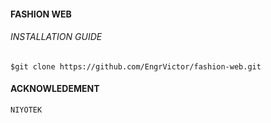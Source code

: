 #### FASHION WEB

###### INSTALLATION GUIDE

```
$git clone https://github.com/EngrVictor/fashion-web.git
```

#### ACKNOWLEDEMENT
```
NIYOTEK
```